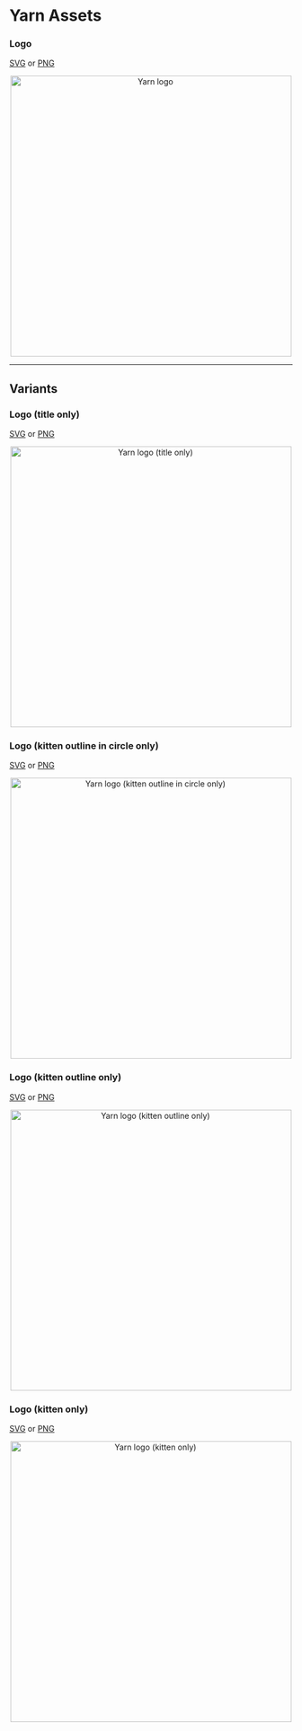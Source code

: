 # Yarn Assets

### Logo

[SVG](yarn-kitten-full.svg) or [PNG](yarn-kitten-full.png)

<p align="center">
  <img alt="Yarn logo" src="https://github.com/yarnpkg/assets/blob/master/yarn-kitten-full.png?raw=true" width="500"/>
</p>

---

## Variants

### Logo (title only)

[SVG](yarn-title.svg) or [PNG](yarn-title.png)

<p align="center">
  <img alt="Yarn logo (title only)" src="https://github.com/yarnpkg/assets/blob/master/yarn-title.png?raw=true" width="500"/>
</p>

### Logo (kitten outline in circle only)

[SVG](yarn-kitten-circle.svg) or [PNG](yarn-kitten-circle.png)

<p align="center">
  <img alt="Yarn logo (kitten outline in circle only)" src="https://github.com/yarnpkg/assets/blob/master/yarn-kitten-circle.png?raw=true" width="500"/>
</p>

### Logo (kitten outline only)

[SVG](yarn-kitten-outline.svg) or [PNG](yarn-kitten-outline.png)

<p align="center">
  <img alt="Yarn logo (kitten outline only)" src="https://github.com/yarnpkg/assets/blob/master/yarn-kitten-outline.png?raw=true" width="500"/>
</p>

### Logo (kitten only)

[SVG](yarn-kitten.svg) or [PNG](yarn-kitten.png)

<p align="center">
  <img alt="Yarn logo (kitten only)" src="https://github.com/yarnpkg/assets/blob/master/yarn-kitten.png?raw=true" width="500"/>
</p>
